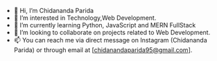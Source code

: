 - 👋 Hi, I’m Chidananda Parida
- 👀 I’m interested in Technology,Web Development.
- 🌱 I’m currently learning Python, JavaScript and MERN FullStack
- 💞️ I’m looking to collaborate on projects related to Web Development.
- 📫 You can reach me via direct message on Instagram (Chidananda Parida) or through email at [chidanandaparida95@gmail.com].

<!---
Chidananda08/Chidananda08 is a ✨ special ✨ repository because its `README.md` (this file) appears on your GitHub profile.
You can click the Preview link to take a look at your changes.
--->
